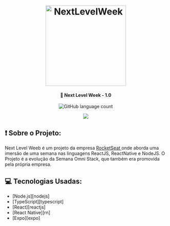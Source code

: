 <h1 align="center">
    <img alt="NextLevelWeek" title="#NextLevelWeek" src="https://user-images.githubusercontent.com/44928849/83915245-3f9e1f80-a749-11ea-90f9-c6bc22750d32.png" width="250px" />
</h1>

<h4 align="center">
  🚀 Next Level Week - 1.0
</h4>
<p align="center">
  <img alt="GitHub language count" src="https://img.shields.io/github/languages/count/Rocketseat/semana-omnistack-10">

</p>
<p align="center">
    <img src="https://camo.githubusercontent.com/a47cc6a6b74e0edbba2a73d2f727eaf4ccd1d855/68747470733a2f2f696e736f6d6e69612e726573742f696d616765732f72756e2e737667" >
</p>

## :exclamation: Sobre o Projeto:

<p> Next Level Weeb é um projeto da empresa <a href="www.rocketset.com.br"> RocketSeat </a> onde aborda uma imersão de uma semana nas linguagens ReactJS, ReactNative e NodeJS. O Projeto é a evolução da Semana Omni Stack, que também era promovida pela própria empresa.  </p>

## :computer: Tecnologias Usadas:

- [Node.js][nodejs]
- [TypeScript][typescript]
- [React][reactjs]
- [React Native][rn]
- [Expo][expo]


